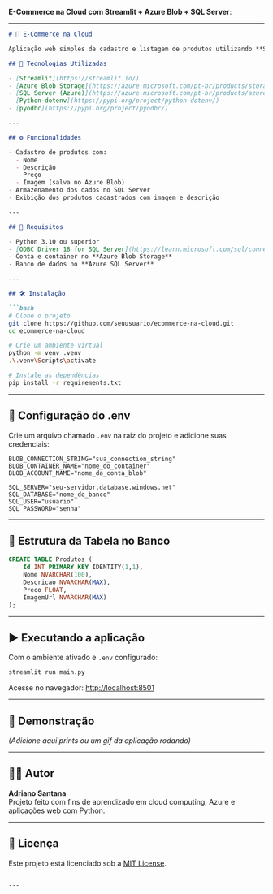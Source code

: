 **E-Commerce na Cloud com Streamlit + Azure Blob + SQL Server**:

---

```markdown
# 🛒 E-Commerce na Cloud

Aplicação web simples de cadastro e listagem de produtos utilizando **Streamlit**, **Azure Blob Storage** e **SQL Server na Azure**.

## 🚀 Tecnologias Utilizadas

- [Streamlit](https://streamlit.io/)
- [Azure Blob Storage](https://azure.microsoft.com/pt-br/products/storage/blobs/)
- [SQL Server (Azure)](https://azure.microsoft.com/pt-br/products/azure-sql/)
- [Python-dotenv](https://pypi.org/project/python-dotenv/)
- [pyodbc](https://pypi.org/project/pyodbc/)

---

## ⚙️ Funcionalidades

- Cadastro de produtos com:
  - Nome
  - Descrição
  - Preço
  - Imagem (salva no Azure Blob)
- Armazenamento dos dados no SQL Server
- Exibição dos produtos cadastrados com imagem e descrição

---

## 🧪 Requisitos

- Python 3.10 ou superior
- [ODBC Driver 18 for SQL Server](https://learn.microsoft.com/sql/connect/odbc/download-odbc-driver-for-sql-server)
- Conta e container no **Azure Blob Storage**
- Banco de dados no **Azure SQL Server**

---

## 🛠️ Instalação

```bash
# Clone o projeto
git clone https://github.com/seuusuario/ecommerce-na-cloud.git
cd ecommerce-na-cloud

# Crie um ambiente virtual
python -m venv .venv
.\.venv\Scripts\activate

# Instale as dependências
pip install -r requirements.txt
```

---

## 🔐 Configuração do .env

Crie um arquivo chamado `.env` na raiz do projeto e adicione suas credenciais:

```env
BLOB_CONNECTION_STRING="sua_connection_string"
BLOB_CONTAINER_NAME="nome_do_container"
BLOB_ACCOUNT_NAME="nome_da_conta_blob"

SQL_SERVER="seu-servidor.database.windows.net"
SQL_DATABASE="nome_do_banco"
SQL_USER="usuario"
SQL_PASSWORD="senha"
```

---

## 🧮 Estrutura da Tabela no Banco

```sql
CREATE TABLE Produtos (
    Id INT PRIMARY KEY IDENTITY(1,1),
    Nome NVARCHAR(100),
    Descricao NVARCHAR(MAX),
    Preco FLOAT,
    ImagemUrl NVARCHAR(MAX)
);
```

---

## ▶️ Executando a aplicação

Com o ambiente ativado e `.env` configurado:

```bash
streamlit run main.py
```

Acesse no navegador: [http://localhost:8501](http://localhost:8501)

---

## 📸 Demonstração

*(Adicione aqui prints ou um gif da aplicação rodando)*

---

## 🧑‍💻 Autor

**Adriano Santana**  
Projeto feito com fins de aprendizado em cloud computing, Azure e aplicações web com Python.

---

## 📄 Licença

Este projeto está licenciado sob a [MIT License](LICENSE).
```

---
